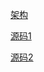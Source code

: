 [架构](https://www.cnblogs.com/Luouy/p/7399908.html)

[源码1](https://www.jianshu.com/p/6fc9f359a029)

[源码2](https://www.cnblogs.com/java-zhao/p/8424019.html)

